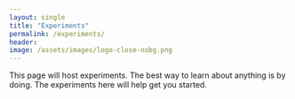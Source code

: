 ```yaml
---
layout: single
title: "Experiments"
permalink: /experiments/
header:
image: /assets/images/logo-close-nobg.png
---
```


This page will host experiments. The best way to learn about anything is by doing. The experiments here will help get you started.

